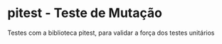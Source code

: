 # pitest - Teste de Mutação
Testes com a biblioteca pitest, para validar a força dos testes unitários
